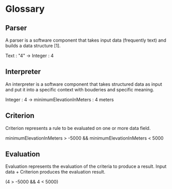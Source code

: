     
# Glossary
    
## Parser
A parser is a software component that takes input data (frequently text) and builds a data structure [1].

Text : "4" -> Integer : 4
    
## Interpreter
An interpreter is a software component that takes structured data as input and put it into a specific context with bouderies and specific meaning.

Integer : 4 -> minimumElevationInMeters : 4 meters

## Criterion
Criterion represents a rule to be evaluated on one or more data field.

minimumElevationInMeters > -5000 && minimumElevationInMeters < 5000

## Evaluation
Evaluation represents the evaluation of the criteria to produce a result.
Input data + Criterion produces the evaluation result.

(4 > -5000 && 4 < 5000)
